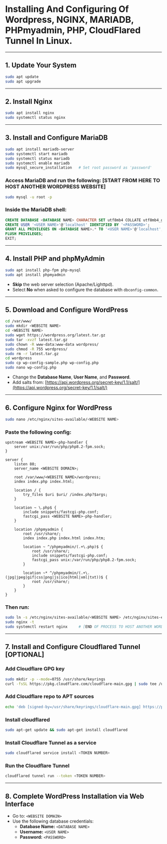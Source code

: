# Installing And Configuring Of Wordpress, NGINX, MARIADB, PHPmyadmin, PHP, CloudFlared Tunnel In Linux.

---

## **1. Update Your System**
```bash
sudo apt update
sudo apt upgrade
```

---

## **2. Install Nginx**
```bash
sudo apt install nginx
sudo systemctl status nginx
```

---

## **3. Install and Configure MariaDB**
```bash
sudo apt install mariadb-server
sudo systemctl start mariadb
sudo systemctl status mariadb
sudo systemctl enable mariadb
sudo mysql_secure_installation   # Set root password as 'password'
```

### Access MariaDB and run the following:  **[START FROM HERE TO HOST ANOTHER WORDPRESS WEBSITE]**
```bash
sudo mysql -u root -p
```

### Inside the MariaDB shell:
```sql
CREATE DATABASE <DATABASE NAME> CHARACTER SET utf8mb4 COLLATE utf8mb4_general_ci;
CREATE USER '<USER NAME>'@'localhost' IDENTIFIED BY '<PASSWORD>';
GRANT ALL PRIVILEGES ON <DATABASE NAME>.* TO '<USER NAME>'@'localhost';
FLUSH PRIVILEGES;
EXIT;
```

---

## **4. Install PHP and phpMyAdmin**
```bash
sudo apt install php-fpm php-mysql
sudo apt install phpmyadmin
```

- **Skip** the web server selection (Apache/Lighttpd).
- Select **No** when asked to configure the database with `dbconfig-common`.

---

## **5. Download and Configure WordPress**
```bash
cd /var/www/
sudo mkdir <WEBSITE NAME>
cd <WEBSITE NAME>
sudo wget https://wordpress.org/latest.tar.gz
sudo tar -xvzf latest.tar.gz
sudo chown -R www-data:www-data wordpress/
sudo chmod -R 755 wordpress/
sudo rm -r latest.tar.gz
cd wordpress
sudo cp wp-config-sample.php wp-config.php
sudo nano wp-config.php
```

- Change the **Database Name**, **User Name**, and **Password**.
- Add salts from: [https://api.wordpress.org/secret-key/1.1/salt/](https://api.wordpress.org/secret-key/1.1/salt/)

---

## **6. Configure Nginx for WordPress**
```bash
sudo nano /etc/nginx/sites-available/<WEBSITE NAME>
```

### Paste the following config:
```nginx
upstream <WEBSITE NAME>-php-handler {
    server unix:/var/run/php/php8.2-fpm.sock;
}

server {
    listen 80;
    server_name <WEBSITE DOMAIN>;

    root /var/www/<WEBSITE NAME>/wordpress;
    index index.php index.html;

    location / {
        try_files $uri $uri/ /index.php?$args;
    }

    location ~ \.php$ {
        include snippets/fastcgi-php.conf;
        fastcgi_pass <WEBSITE NAME>-php-handler;
    }

    location /phpmyadmin {
        root /usr/share/;
        index index.php index.html index.htm;

        location ~ ^/phpmyadmin/(.+\.php)$ {
            root /usr/share/;
            include snippets/fastcgi-php.conf;
            fastcgi_pass unix:/var/run/php/php8.2-fpm.sock;
        }

        location ~* ^/phpmyadmin/(.+\.(jpg|jpeg|gif|css|png|js|ico|html|xml|txt))$ {
            root /usr/share/;
        }
    }
}
```

### Then run:
```bash
sudo ln -s /etc/nginx/sites-available/<WEBSITE NAME> /etc/nginx/sites-enabled/
sudo nginx -t
sudo systemctl restart nginx     # [END OF PROCESS TO HOST ANOTHER WORDPRESS WEBSITE]
```

---

## **7. Install and Configure Cloudflared Tunnel [OPTIONAL]**

### Add Cloudflare GPG key
```bash
sudo mkdir -p --mode=0755 /usr/share/keyrings
curl -fsSL https://pkg.cloudflare.com/cloudflare-main.gpg | sudo tee /usr/share/keyrings/cloudflare-main.gpg >/dev/null
```

### Add Cloudflare repo to APT sources
```bash
echo 'deb [signed-by=/usr/share/keyrings/cloudflare-main.gpg] https://pkg.cloudflare.com/cloudflared any main' | sudo tee /etc/apt/sources.list.d/cloudflared.list
```

### Install cloudflared
```bash
sudo apt-get update && sudo apt-get install cloudflared
```

### Install Cloudflare Tunnel as a service
```bash
sudo cloudflared service install <TOKEN NUMBER>
```

### Run the Cloudflare Tunnel
```bash
cloudflared tunnel run --token <TOKEN NUMBER>
```

---

## **8. Complete WordPress Installation via Web Interface**

- Go to: `<WEBSITE DOMAIN>`
- Use the following database credentials:
  - **Database Name:** `<DATABASE NAME>`
  - **Username:** `<USER NAME>`
  - **Password:** `<PASSWORD>`
